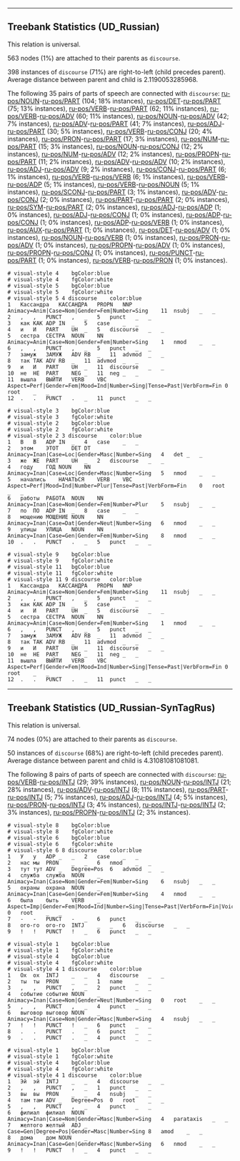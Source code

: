 

--------------------------------------------------------------------------------

## Treebank Statistics (UD_Russian)

This relation is universal.

563 nodes (1%) are attached to their parents as `discourse`.

398 instances of `discourse` (71%) are right-to-left (child precedes parent).
Average distance between parent and child is 2.1190053285968.

The following 35 pairs of parts of speech are connected with `discourse`: [ru-pos/NOUN]()-[ru-pos/PART]() (104; 18% instances), [ru-pos/DET]()-[ru-pos/PART]() (75; 13% instances), [ru-pos/VERB]()-[ru-pos/PART]() (62; 11% instances), [ru-pos/VERB]()-[ru-pos/ADV]() (60; 11% instances), [ru-pos/NOUN]()-[ru-pos/ADV]() (42; 7% instances), [ru-pos/ADV]()-[ru-pos/PART]() (41; 7% instances), [ru-pos/ADJ]()-[ru-pos/PART]() (30; 5% instances), [ru-pos/VERB]()-[ru-pos/CONJ]() (20; 4% instances), [ru-pos/PRON]()-[ru-pos/PART]() (17; 3% instances), [ru-pos/NUM]()-[ru-pos/PART]() (15; 3% instances), [ru-pos/NOUN]()-[ru-pos/CONJ]() (12; 2% instances), [ru-pos/NUM]()-[ru-pos/ADV]() (12; 2% instances), [ru-pos/PROPN]()-[ru-pos/PART]() (11; 2% instances), [ru-pos/ADV]()-[ru-pos/ADV]() (10; 2% instances), [ru-pos/ADJ]()-[ru-pos/ADV]() (9; 2% instances), [ru-pos/CONJ]()-[ru-pos/PART]() (6; 1% instances), [ru-pos/VERB]()-[ru-pos/VERB]() (6; 1% instances), [ru-pos/VERB]()-[ru-pos/ADP]() (5; 1% instances), [ru-pos/VERB]()-[ru-pos/NOUN]() (5; 1% instances), [ru-pos/SCONJ]()-[ru-pos/PART]() (3; 1% instances), [ru-pos/ADV]()-[ru-pos/CONJ]() (2; 0% instances), [ru-pos/PART]()-[ru-pos/PART]() (2; 0% instances), [ru-pos/SYM]()-[ru-pos/PART]() (2; 0% instances), [ru-pos/ADJ]()-[ru-pos/ADP]() (1; 0% instances), [ru-pos/ADJ]()-[ru-pos/CONJ]() (1; 0% instances), [ru-pos/ADP]()-[ru-pos/CONJ]() (1; 0% instances), [ru-pos/ADP]()-[ru-pos/VERB]() (1; 0% instances), [ru-pos/AUX]()-[ru-pos/PART]() (1; 0% instances), [ru-pos/DET]()-[ru-pos/ADV]() (1; 0% instances), [ru-pos/NOUN]()-[ru-pos/VERB]() (1; 0% instances), [ru-pos/PRON]()-[ru-pos/ADV]() (1; 0% instances), [ru-pos/PROPN]()-[ru-pos/ADV]() (1; 0% instances), [ru-pos/PROPN]()-[ru-pos/CONJ]() (1; 0% instances), [ru-pos/PUNCT]()-[ru-pos/PART]() (1; 0% instances), [ru-pos/VERB]()-[ru-pos/PRON]() (1; 0% instances).


~~~ conllu
# visual-style 4	bgColor:blue
# visual-style 4	fgColor:white
# visual-style 5	bgColor:blue
# visual-style 5	fgColor:white
# visual-style 5 4 discourse	color:blue
1	Кассандра	КАССАНДРА	PROPN	NNP	Animacy=Anim|Case=Nom|Gender=Fem|Number=Sing	11	nsubj	_	_
2	,	,	PUNCT	,	_	5	punct	_	_
3	как	КАК	ADP	IN	_	5	case	_	_
4	и	И	PART	UH	_	5	discourse	_	_
5	сестра	СЕСТРА	NOUN	NN	Animacy=Anim|Case=Nom|Gender=Fem|Number=Sing	1	nmod	_	_
6	,	,	PUNCT	,	_	5	punct	_	_
7	замуж	ЗАМУЖ	ADV	RB	_	11	advmod	_	_
8	так	ТАК	ADV	RB	_	11	advmod	_	_
9	и	И	PART	UH	_	11	discourse	_	_
10	не	НЕ	PART	NEG	_	11	neg	_	_
11	вышла	ВЫЙТИ	VERB	VBC	Aspect=Perf|Gender=Fem|Mood=Ind|Number=Sing|Tense=Past|VerbForm=Fin	0	root	_	_
12	.	.	PUNCT	.	_	11	punct	_	_

~~~


~~~ conllu
# visual-style 3	bgColor:blue
# visual-style 3	fgColor:white
# visual-style 2	bgColor:blue
# visual-style 2	fgColor:white
# visual-style 2 3 discourse	color:blue
1	В	В	ADP	IN	_	4	case	_	_
2	этом	ЭТОТ	DET	DT	Animacy=Inan|Case=Loc|Gender=Masc|Number=Sing	4	det	_	_
3	же	ЖЕ	PART	UH	_	2	discourse	_	_
4	году	ГОД	NOUN	NN	Animacy=Inan|Case=Loc|Gender=Masc|Number=Sing	5	nmod	_	_
5	начались	НАЧАТЬСЯ	VERB	VBC	Aspect=Perf|Mood=Ind|Number=Plur|Tense=Past|VerbForm=Fin	0	root	_	_
6	работы	РАБОТА	NOUN	NN	Animacy=Inan|Case=Nom|Gender=Fem|Number=Plur	5	nsubj	_	_
7	по	ПО	ADP	IN	_	8	case	_	_
8	мощению	МОЩЕНИЕ	NOUN	NN	Animacy=Inan|Case=Dat|Gender=Neut|Number=Sing	6	nmod	_	_
9	улицы	УЛИЦА	NOUN	NN	Animacy=Inan|Case=Gen|Gender=Fem|Number=Sing	8	nmod	_	_
10	.	.	PUNCT	.	_	5	punct	_	_

~~~


~~~ conllu
# visual-style 9	bgColor:blue
# visual-style 9	fgColor:white
# visual-style 11	bgColor:blue
# visual-style 11	fgColor:white
# visual-style 11 9 discourse	color:blue
1	Кассандра	КАССАНДРА	PROPN	NNP	Animacy=Anim|Case=Nom|Gender=Fem|Number=Sing	11	nsubj	_	_
2	,	,	PUNCT	,	_	5	punct	_	_
3	как	КАК	ADP	IN	_	5	case	_	_
4	и	И	PART	UH	_	5	discourse	_	_
5	сестра	СЕСТРА	NOUN	NN	Animacy=Anim|Case=Nom|Gender=Fem|Number=Sing	1	nmod	_	_
6	,	,	PUNCT	,	_	5	punct	_	_
7	замуж	ЗАМУЖ	ADV	RB	_	11	advmod	_	_
8	так	ТАК	ADV	RB	_	11	advmod	_	_
9	и	И	PART	UH	_	11	discourse	_	_
10	не	НЕ	PART	NEG	_	11	neg	_	_
11	вышла	ВЫЙТИ	VERB	VBC	Aspect=Perf|Gender=Fem|Mood=Ind|Number=Sing|Tense=Past|VerbForm=Fin	0	root	_	_
12	.	.	PUNCT	.	_	11	punct	_	_

~~~




--------------------------------------------------------------------------------

## Treebank Statistics (UD_Russian-SynTagRus)

This relation is universal.

74 nodes (0%) are attached to their parents as `discourse`.

50 instances of `discourse` (68%) are right-to-left (child precedes parent).
Average distance between parent and child is 4.31081081081081.

The following 8 pairs of parts of speech are connected with `discourse`: [ru-pos/VERB]()-[ru-pos/INTJ]() (29; 39% instances), [ru-pos/NOUN]()-[ru-pos/INTJ]() (21; 28% instances), [ru-pos/ADV]()-[ru-pos/INTJ]() (8; 11% instances), [ru-pos/PART]()-[ru-pos/INTJ]() (5; 7% instances), [ru-pos/ADJ]()-[ru-pos/INTJ]() (4; 5% instances), [ru-pos/PRON]()-[ru-pos/INTJ]() (3; 4% instances), [ru-pos/INTJ]()-[ru-pos/INTJ]() (2; 3% instances), [ru-pos/PROPN]()-[ru-pos/INTJ]() (2; 3% instances).


~~~ conllu
# visual-style 8	bgColor:blue
# visual-style 8	fgColor:white
# visual-style 6	bgColor:blue
# visual-style 6	fgColor:white
# visual-style 6 8 discourse	color:blue
1	У	у	ADP	_	_	2	case	_	_
2	нас	мы	PRON	_	_	6	nmod	_	_
3	тут	тут	ADV	_	Degree=Pos	6	advmod	_	_
4	служба	служба	NOUN	_	Animacy=Inan|Case=Nom|Gender=Fem|Number=Sing	6	nsubj	_	_
5	охраны	охрана	NOUN	_	Animacy=Inan|Case=Gen|Gender=Fem|Number=Sing	4	nmod	_	_
6	была	быть	VERB	_	Aspect=Imp|Gender=Fem|Mood=Ind|Number=Sing|Tense=Past|VerbForm=Fin|Voice=Act	0	root	_	_
7	-	-	PUNCT	-	_	6	punct	_	_
8	ого-го	ого-го	INTJ	_	_	6	discourse	_	_
9	!	!	PUNCT	!	_	6	punct	_	_

~~~


~~~ conllu
# visual-style 1	bgColor:blue
# visual-style 1	fgColor:white
# visual-style 4	bgColor:blue
# visual-style 4	fgColor:white
# visual-style 4 1 discourse	color:blue
1	Ох	ох	INTJ	_	_	4	discourse	_	_
2	ты	ты	PRON	_	_	1	name	_	_
3	,	,	PUNCT	,	_	2	punct	_	_
4	событие	событие	NOUN	_	Animacy=Inan|Case=Nom|Gender=Neut|Number=Sing	0	root	_	_
5	,	,	PUNCT	,	_	4	punct	_	_
6	выговор	выговор	NOUN	_	Animacy=Inan|Case=Nom|Gender=Masc|Number=Sing	4	nsubj	_	_
7	!	!	PUNCT	!	_	6	punct	_	_
8	.	.	PUNCT	.	_	6	punct	_	_
9	.	.	PUNCT	.	_	4	punct	_	_

~~~


~~~ conllu
# visual-style 1	bgColor:blue
# visual-style 1	fgColor:white
# visual-style 4	bgColor:blue
# visual-style 4	fgColor:white
# visual-style 4 1 discourse	color:blue
1	Эй	эй	INTJ	_	_	4	discourse	_	_
2	,	,	PUNCT	,	_	1	punct	_	_
3	вы	вы	PRON	_	_	4	nsubj	_	_
4	там	там	ADV	_	Degree=Pos	0	root	_	_
5	,	,	PUNCT	,	_	4	punct	_	_
6	филиал	филиал	NOUN	_	Animacy=Inan|Case=Nom|Gender=Masc|Number=Sing	4	parataxis	_	_
7	желтого	желтый	ADJ	_	Case=Gen|Degree=Pos|Gender=Masc|Number=Sing	8	amod	_	_
8	дома	дом	NOUN	_	Animacy=Inan|Case=Gen|Gender=Masc|Number=Sing	6	nmod	_	_
9	!	!	PUNCT	!	_	4	punct	_	_

~~~



